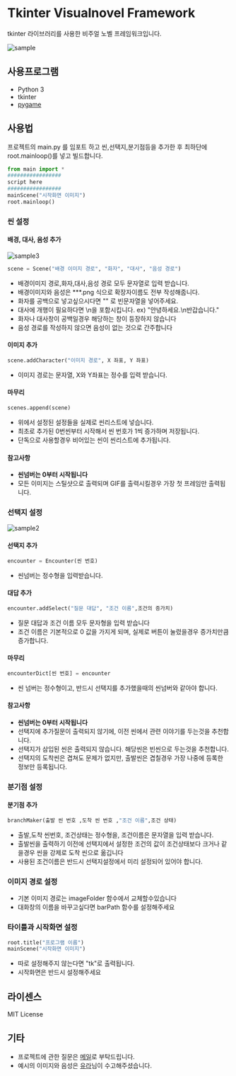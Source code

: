 # Tkinter Visualnovel Framework

tkinter 라이브러리를 사용한 비주얼 노벨 프레임워크입니다.

![sample](https://cloud.githubusercontent.com/assets/15938440/23822326/83f86082-068e-11e7-9805-c2ccef352f1a.png)

## 사용프로그램
	
* Python 3
* tkinter 
* [pygame](https://www.pygame.org/)

## 사용법

프로젝트의 main.py 를 임포트 하고 씬,선택지,분기점등을 추가한 후 최하단에 root.mainloop()를 넣고 빌드합니다.
```python
from main import *
#################
script here
#################
mainScene("시작화면 이미지")
root.mainloop()
```

### 씬 설정

#### 배경, 대사, 음성 추가
![sample3](https://cloud.githubusercontent.com/assets/15938440/23822359/181ea488-068f-11e7-88af-5f59f0241b90.png)

```python
scene = Scene("배경 이미지 경로", "화자", "대사", "음성 경로")
```
* 배경이미지 경로,화자,대사,음성 경로 모두 문자열로 입력 받습니다.
* 배경이미지와 음성은 ***.png 식으로 확장자이름도 전부 작성해줍니다.
* 화자를 공백으로 넣고싶으시다면 "" 로 빈문자열을 넣어주세요.
* 대사에 개행이 필요하다면 \n을 포함시킵니다. ex) "안녕하세요.\n반갑습니다."
* 화자나 대사창이 공백일경우 해당하는 창이 등장하지 않습니다
* 음성 경로를 작성하지 않으면 음성이 없는 것으로 간주합니다


#### 이미지 추가
```python
scene.addCharacter("이미지 경로", X 좌표, Y 좌표)
```
* 이미지 경로는 문자열, X와 Y좌표는 정수를 입력 받습니다.

#### 마무리
```python
scenes.append(scene)
```
* 위에서 설정된 설정들을 실제로 씬리스트에 넣습니다.
* 최초로 추가된 0번씬부터 시작해서 씬 번호가 1씩 증가하며 저장됩니다.
* 단독으로 사용할경우 비어있는 씬이 씬리스트에 추가됩니다.

#### 참고사항
* **씬넘버는 0부터 시작됩니다**
* 모든 이미지는 스틸샷으로 출력되며 GIF를 출력시킬경우 가장 첫 프레임만 출력됩니다.

### 선택지 설정
![sample2](https://cloud.githubusercontent.com/assets/15938440/23822344/e1d831b4-068e-11e7-9b7c-c0ea917d8600.png)
#### 선택지 추가
```python
encounter = Encounter(씬 번호)
```
* 씬넘버는 정수형을 입력받습니다.

#### 대답 추가
```python
encounter.addSelect("질문 대답", "조건 이름",조건의 증가치)
```
* 질문 대답과 조건 이름 모두 문자형을 입력 받습니다
* 조건 이름은 기본적으로 0 값을 가지게 되며, 실제로 버튼이 눌렸을경우 증가치만큼 증가합니다.

#### 마무리
```python
encounterDict[씬 번호] = encounter
```
* 씬 넘버는 정수형이고, 반드시 선택지를 추가했을때의 씬넘버와 같아야 합니다.

#### 참고사항
* **씬넘버는 0부터 시작됩니다**
* 선택지에 추가질문이 출력되지 않기에, 이전 씬에서 관련 이야기를 두는것을 추천합니다.
* 선택지가 삼입된 씬은 출력되지 않습니다. 해당씬은 빈씬으로 두는것을 추천합니다.
* 선택지의 도착씬은 겹쳐도 문제가 없지만, 출발씬은 겹칠경우 가장 나중에 등록한 정보만 등록됩니다.

### 분기점 설정
#### 분기점 추가
```python
branchMaker(출발 씬 번호 ,도착 씬 번호 ,"조건 이름",조건 상태)
```
* 출발,도착 씬번호, 조건상태는 정수형을, 조건이름은 문자열을 입력 받습니다.
* 출발씬을 출력하기 이전에 선택지에서 설정한 조건의 값이 조건상태보다 크거나 같을경우 씬을 강제로 도착 씬으로 옮깁니다
* 사용된 조건이름은 반드시 선택지설정에서 미리 설정되어 있어야 합니다.

### 이미지 경로 설정
* 기본 이미지 경로는 imageFolder 함수에서 교체할수있습니다
* 대화창의 이름을 바꾸고싶다면 barPath 함수를 설정해주세요

### 타이틀과 시작화면 설정
```python
root.title("프로그램 이름")
mainScene("시작화면 이미지")
```
* 따로 설정해주지 않는다면 "tk"로 출력됩니다.
* 시작화면은 반드시 설정해주세요


## 라이센스
MIT License

## 기타
* 프로젝트에 관한 질문은 [메일](notonalcyone@gmail.com)로 부탁드립니다.
* 예시의 이미지와 음성은 [유라](https://www.facebook.com/Astralsoo)님이 수고해주셨습니다.
